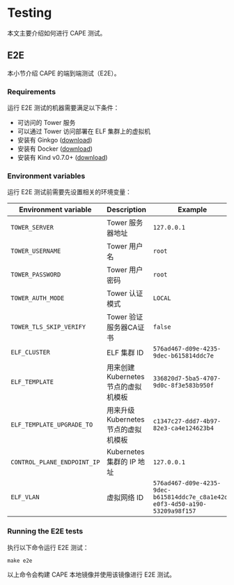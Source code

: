 # Testing

本文主要介绍如何进行 CAPE 测试。

## E2E

本小节介绍 CAPE 的端到端测试（E2E）。

### Requirements

运行 E2E 测试的机器需要满足以下条件：
* 可访问的 Tower 服务
* 可以通过 Tower 访问部署在 ELF 集群上的虚拟机
* 安装有 Ginkgo ([download](https://onsi.github.io/ginkgo/#getting-ginkgo))
* 安装有 Docker ([download](https://www.docker.com/get-started))
* 安装有 Kind v0.7.0+ ([download](https://kind.sigs.k8s.io))

### Environment variables

运行 E2E 测试前需要先设置相关的环境变量：

| Environment variable | Description | Example |
| -------------------------- | ----------------------------------------------------------------------------------------------------- | -------------------------------------------------------------------------------- |
| `TOWER_SERVER` | Tower 服务器地址 | `127.0.0.1`|
| `TOWER_USERNAME` | Tower 用户名 | `root`|
| `TOWER_PASSWORD` | Tower 用户密码 | `root`|
| `TOWER_AUTH_MODE` | Tower 认证模式 | `LOCAL`|
| `TOWER_TLS_SKIP_VERIFY` | Tower 验证服务器CA证书 | `false` |
| `ELF_CLUSTER` | ELF 集群 ID | `576ad467-d09e-4235-9dec-b615814ddc7e`|
| `ELF_TEMPLATE` | 用来创建 Kubernetes 节点的虚拟机模板 | `336820d7-5ba5-4707-9d0c-8f3e583b950f`|
| `ELF_TEMPLATE_UPGRADE_TO` | 用来升级 Kubernetes 节点的虚拟机模板 | `c1347c27-ddd7-4b97-82e3-ca4e124623b4`|
| `CONTROL_PLANE_ENDPOINT_IP` | Kubernetes 集群的 IP 地址 | `127.0.0.1`|
| `ELF_VLAN` | 虚拟网络 ID | `576ad467-d09e-4235-9dec-b615814ddc7e_c8a1e42d-e0f3-4d50-a190-53209a98f157`|

### Running the E2E tests

执行以下命令运行 E2E 测试：

```shell
make e2e
```

以上命令会构建 CAPE 本地镜像并使用该镜像进行 E2E 测试。
